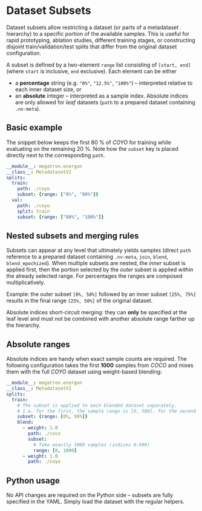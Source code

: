 <!--- Copyright (c) 2025, NVIDIA CORPORATION.
SPDX-License-Identifier: BSD-3-Clause -->

# Dataset Subsets

Dataset subsets allow restricting a dataset (or parts of a metadataset hierarchy) to a specific portion of the available samples.
This is useful for rapid prototyping, ablation studies, different training stages, or constructing disjoint train/validation/test splits that differ from the original dataset configuration.

A subset is defined by a two-element `range` list consisting of `[start, end]` (where `start` is inclusive, `end` exclusive).
Each element can be either

* a **percentage** string (e.g. `"0%"`, `"12.5%"`, `"100%"`) – interpreted relative to each inner
  dataset size, or
* an **absolute** integer – interpreted as a sample index. Absolute indices are only allowed for
  *leaf* datasets (`path` to a prepared dataset containing `.nv-meta`).

## Basic example

The snippet below keeps the first 80 % of *COYO* for training while evaluating on the remaining
20 %. Note how the `subset` key is placed directly next to the corresponding `path`.

```yaml
__module__: megatron.energon
__class__: MetadatasetV2
splits:
  train:
    path: ./coyo
    subset: {range: ["0%", "80%"]}
  val:
    path: ./coyo
    split: train
    subset: {range: ["80%", "100%"]}
```

## Nested subsets and merging rules

Subsets can appear at any level that ultimately yields samples
(direct `path` reference to a prepared dataset containing `.nv-meta`, `join`, `blend`, `blend_epochized`).
When multiple subsets are nested, the *inner* subset is applied first, then the portion selected by the *outer* subset is applied *within* the already selected range.
For percentages the ranges are composed multiplicatively.

Example: the outer subset `[0%, 50%]` followed by an inner subset `[25%, 75%]` results in the final
range `[25%, 50%]` of the original dataset.

Absolute indices short-circuit merging: they can **only** be specified at the leaf level and must
not be combined with another absolute range farther up the hierarchy.

## Absolute ranges

Absolute indices are handy when exact sample counts are required. The following configuration takes
the first **1000** samples from *COCO* and mixes them with the full *COYO* dataset using
weight-based blending:

```yaml
__module__: megatron.energon
__class__: MetadatasetV2
splits:
  train:
    # The subset is applied to each blended dataset separately.
    # I.e. for the first, the sample range is [0, 500], for the second the range is [0%, 50%]
    subset: {range: [0%, 50%]}
    blend:
      - weight: 1.0
        path: ./coco
        subset:
          # Take exactly 1000 samples (indices 0-999)
          range: [0, 1000]
      - weight: 1.0
        path: ./coyo
```

## Python usage

No API changes are required on the Python side – subsets are fully specified in the YAML. Simply
load the dataset with the regular helpers.
